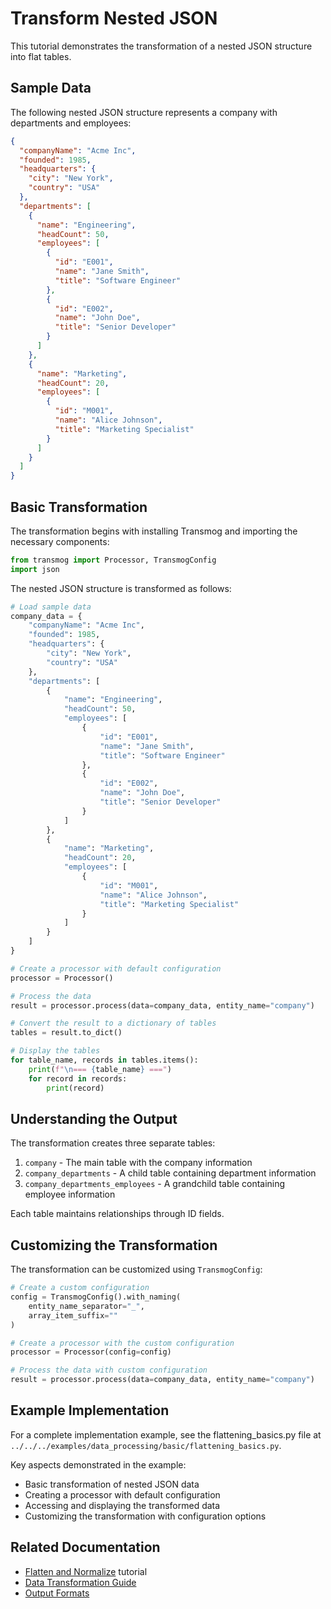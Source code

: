 # Transform Nested JSON

This tutorial demonstrates the transformation of a nested JSON structure into flat tables.

## Sample Data

The following nested JSON structure represents a company with departments and employees:

```json
{
  "companyName": "Acme Inc",
  "founded": 1985,
  "headquarters": {
    "city": "New York",
    "country": "USA"
  },
  "departments": [
    {
      "name": "Engineering",
      "headCount": 50,
      "employees": [
        {
          "id": "E001",
          "name": "Jane Smith",
          "title": "Software Engineer"
        },
        {
          "id": "E002",
          "name": "John Doe",
          "title": "Senior Developer"
        }
      ]
    },
    {
      "name": "Marketing",
      "headCount": 20,
      "employees": [
        {
          "id": "M001",
          "name": "Alice Johnson",
          "title": "Marketing Specialist"
        }
      ]
    }
  ]
}
```

## Basic Transformation

The transformation begins with installing Transmog and importing the necessary components:

```python
from transmog import Processor, TransmogConfig
import json
```

The nested JSON structure is transformed as follows:

```python
# Load sample data
company_data = {
    "companyName": "Acme Inc",
    "founded": 1985,
    "headquarters": {
        "city": "New York",
        "country": "USA"
    },
    "departments": [
        {
            "name": "Engineering",
            "headCount": 50,
            "employees": [
                {
                    "id": "E001",
                    "name": "Jane Smith",
                    "title": "Software Engineer"
                },
                {
                    "id": "E002",
                    "name": "John Doe",
                    "title": "Senior Developer"
                }
            ]
        },
        {
            "name": "Marketing",
            "headCount": 20,
            "employees": [
                {
                    "id": "M001",
                    "name": "Alice Johnson",
                    "title": "Marketing Specialist"
                }
            ]
        }
    ]
}

# Create a processor with default configuration
processor = Processor()

# Process the data
result = processor.process(data=company_data, entity_name="company")

# Convert the result to a dictionary of tables
tables = result.to_dict()

# Display the tables
for table_name, records in tables.items():
    print(f"\n=== {table_name} ===")
    for record in records:
        print(record)
```

## Understanding the Output

The transformation creates three separate tables:

1. `company` - The main table with the company information
2. `company_departments` - A child table containing department information
3. `company_departments_employees` - A grandchild table containing employee information

Each table maintains relationships through ID fields.

## Customizing the Transformation

The transformation can be customized using `TransmogConfig`:

```python
# Create a custom configuration
config = TransmogConfig().with_naming(
    entity_name_separator="_",
    array_item_suffix=""
)

# Create a processor with the custom configuration
processor = Processor(config=config)

# Process the data with custom configuration
result = processor.process(data=company_data, entity_name="company")
```

## Example Implementation

For a complete implementation example, see the flattening_basics.py
file at `../../../examples/data_processing/basic/flattening_basics.py`.

Key aspects demonstrated in the example:

- Basic transformation of nested JSON data
- Creating a processor with default configuration
- Accessing and displaying the transformed data
- Customizing the transformation with configuration options

## Related Documentation

- [Flatten and Normalize](flatten-and-normalize.md) tutorial
- [Data Transformation Guide](../../user/processing/data-transformation.md)
- [Output Formats](../../user/output/output-formats.md)
